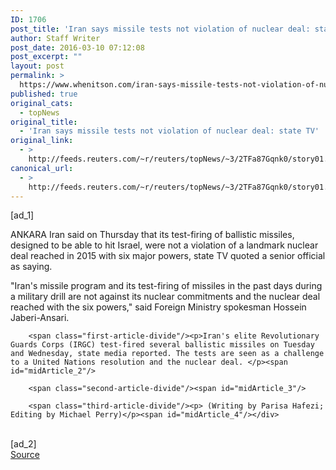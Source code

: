 ```yaml
---
ID: 1706
post_title: 'Iran says missile tests not violation of nuclear deal: state TV'
author: Staff Writer
post_date: 2016-03-10 07:12:08
post_excerpt: ""
layout: post
permalink: >
  https://www.whenitson.com/iran-says-missile-tests-not-violation-of-nuclear-deal-state-tv/
published: true
original_cats:
  - topNews
original_title:
  - 'Iran says missile tests not violation of nuclear deal: state TV'
original_link:
  - >
    http://feeds.reuters.com/~r/reuters/topNews/~3/2TFa87Gqnk0/story01.htm
canonical_url:
  - >
    http://feeds.reuters.com/~r/reuters/topNews/~3/2TFa87Gqnk0/story01.htm
---
```

 [ad_1]
<br><div id="articleText">
<span id="midArticle_start"/>

<span class="focusParagraph" readability="7"><p><span class="articleLocation">ANKARA</span> Iran said on Thursday that its test-firing of ballistic missiles, designed to be able to hit Israel, were not a violation of a landmark nuclear deal reached in 2015 with six major powers, state TV quoted a senior official as saying.</p></span><span id="midArticle_0"/><p>"Iran's missile program and its test-firing of missiles in the past days during a military drill are not against its nuclear commitments and the nuclear deal reached with the six powers," said Foreign Ministry spokesman Hossein Jaberi-Ansari.</p><span id="midArticle_1"/>
        
        <span class="first-article-divide"/><p>Iran's elite Revolutionary Guards Corps (IRGC) test-fired several ballistic missiles on Tuesday and Wednesday, state media reported. The tests are seen as a challenge to a United Nations resolution and the nuclear deal. </p><span id="midArticle_2"/>
        
        <span class="second-article-divide"/><span id="midArticle_3"/>
        
        <span class="third-article-divide"/><p> (Writing by Parisa Hafezi; Editing by Michael Perry)</p><span id="midArticle_4"/></div>
<br>[ad_2]
<br><a href="http://feeds.reuters.com/~r/reuters/topNews/~3/2TFa87Gqnk0/story01.htm">Source </a>